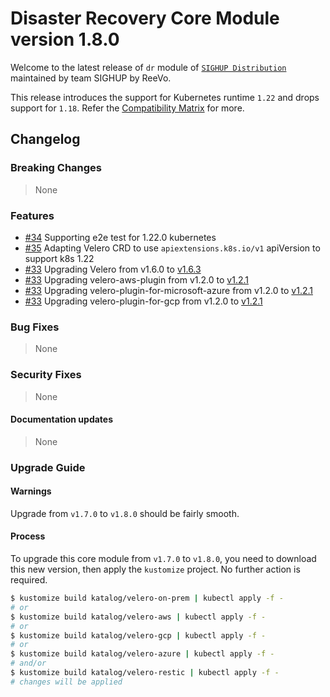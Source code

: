 # Disaster Recovery Core Module version 1.8.0

Welcome to the latest release of `dr` module of [`SIGHUP
Distribution`](https://github.com/sighupio/distribution) maintained by team SIGHUP by ReeVo.

This release introduces the support for Kubernetes runtime `1.22` and drops support for `1.18`. Refer the [Compatibility Matrix](https://github.com/sighupio/module-dr#compatibility) for more.

## Changelog

### Breaking Changes
> None
### Features
- [#34](https://github.com/sighupio/module-dr/pull/34) Supporting e2e test for 1.22.0 kubernetes
- [#35](https://github.com/sighupio/module-dr/pull/35) Adapting Velero CRD to use `apiextensions.k8s.io/v1` apiVersion to support k8s 1.22
- [#33](https://github.com/sighupio/module-dr/pull/33) Upgrading Velero from v1.6.0 to [v1.6.3](https://github.com/vmware-tanzu/velero/releases/tag/v1.6.3)
- [#33](https://github.com/sighupio/module-dr/pull/33) Upgrading velero-aws-plugin from v1.2.0 to [v1.2.1](https://github.com/vmware-tanzu/velero-plugin-for-aws/releases/tag/v1.2.1)
- [#33](https://github.com/sighupio/module-dr/pull/33) Upgrading velero-plugin-for-microsoft-azure from v1.2.0 to [v1.2.1](https://github.com/vmware-tanzu/velero-plugin-for-microsoft-azure/releases/tag/v1.2.1)
- [#33](https://github.com/sighupio/module-dr/pull/33) Upgrading velero-plugin-for-gcp from v1.2.0 to [v1.2.1](https://github.com/vmware-tanzu/velero-plugin-for-gcp/releases/tag/v1.2.1)
### Bug Fixes
> None
### Security Fixes
> None
#### Documentation updates
> None

### Upgrade Guide

#### Warnings

Upgrade from `v1.7.0` to `v1.8.0` should be fairly smooth.

#### Process

To upgrade this core module from `v1.7.0` to `v1.8.0`, you need to download this new version, then apply the `kustomize` project. No further action is required.

```bash
$ kustomize build katalog/velero-on-prem | kubectl apply -f -
# or
$ kustomize build katalog/velero-aws | kubectl apply -f -
# or
$ kustomize build katalog/velero-gcp | kubectl apply -f -
# or
$ kustomize build katalog/velero-azure | kubectl apply -f -
# and/or
$ kustomize build katalog/velero-restic | kubectl apply -f -
# changes will be applied
```


